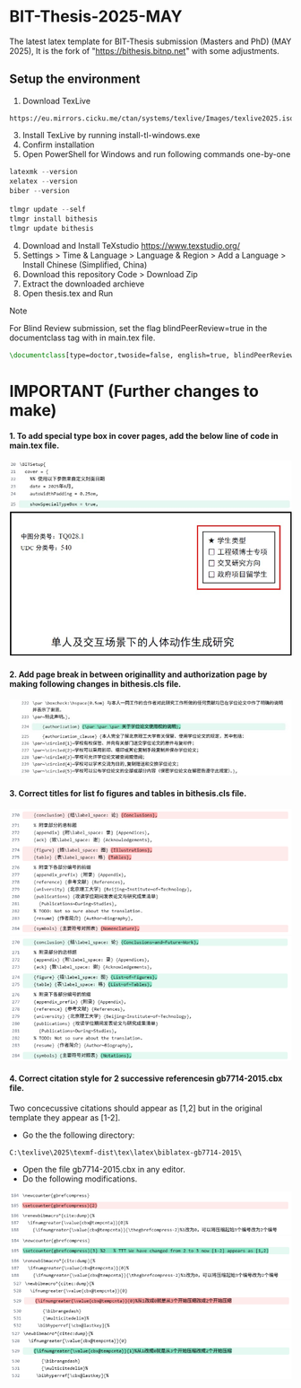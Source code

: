# BIT-Thesis-2025-MAY
The latest latex template for BIT-Thesis submission (Masters and PhD) (MAY 2025), It is the fork of "https://bithesis.bitnp.net" with some adjustments.

## Setup the environment
1. Download TexLive
```
https://eu.mirrors.cicku.me/ctan/systems/texlive/Images/texlive2025.iso
```
3. Install TexLive by running install-tl-windows.exe
4. Confirm installation
5. Open PowerShell for Windows and run following commands one-by-one

```PowerShell
latexmk --version
xelatex --version
biber --version

tlmgr update --self
tlmgr install bithesis
tlmgr update bithesis
```
4. Download and Install TeXstudio
   https://www.texstudio.org/
5. Settings > Time & Language > Language & Region > Add a Language > Install Chinese (Simplified, China)
6. Download this repository Code > Download Zip
7. Extract the downloaded archieve
8. Open thesis.tex and Run


> [!NOTE]
> For Blind Review submission, set the flag blindPeerReview=true in the documentclass tag with in main.tex file. 
```latex
\documentclass[type=doctor,twoside=false, english=true, blindPeerReview=true]{bithesis}
```

# IMPORTANT (Further changes to make)

#### 1. To add special type box in cover pages, add the below line of code in main.tex file.
![typebox](./assets/typebox.jpg)
![typebox](./assets/typebox-snap.jpg)

#### 2. Add page break in between originallity and authorization page by making following changes in bithesis.cls file.
![typebox](./assets/linebreak-after.jpg)


#### 3. Correct titles for list fo figures and tables in bithesis.cls file.
![typebox](./assets/list-before.png)
![typebox](./assets/list-after.png)

#### 4. Correct citation style for 2 successive referencesin gb7714-2015.cbx file.

Two concecussive citations should appear as  [1,2] but in the original template they appear as [1-2].

* Go the the following directory:
```
C:\texlive\2025\texmf-dist\tex\latex\biblatex-gb7714-2015\
```
* Open the file gb7714-2015.cbx in any editor. 
* Do the following modifications.

![typebox](./assets/cite1-before.png)
![typebox](./assets/cite1-after.png)
![typebox](./assets/cite2-before.png)
![typebox](./assets/cite2-after.png)

